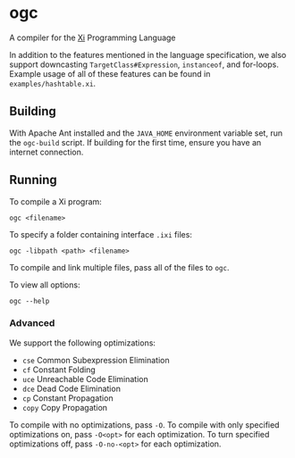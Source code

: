 # ogc 
A compiler for the
[Xi](http://www.cs.cornell.edu/courses/cs4120/2016sp/project/oolang.pdf)
Programming Language

In addition to the features mentioned in the language specification, we also
support downcasting `TargetClass#Expression`, `instanceof`, and for-loops.
Example usage of all of these features can be found in `examples/hashtable.xi`.

## Building
With Apache Ant installed and the `JAVA_HOME` environment variable set, run the
`ogc-build` script. If building for the first time, ensure you have an internet
connection.

## Running
To compile a Xi program:
```
ogc <filename>
```
To specify a folder containing interface `.ixi` files:
```
ogc -libpath <path> <filename>
```
To compile and link multiple files, pass all of the files to `ogc`.

To view all options:
```
ogc --help
```


### Advanced
We support the following optimizations:
* `cse` Common Subexpression Elimination
* `cf` Constant Folding
* `uce` Unreachable Code Elimination
* `dce` Dead Code Elimination
* `cp` Constant Propagation
* `copy` Copy Propagation

To compile with no optimizations, pass `-O`. To compile with only specified
optimizations on, pass `-O<opt>` for each optimization. To turn specified
optimizations off, pass `-O-no-<opt>` for each optimization.
